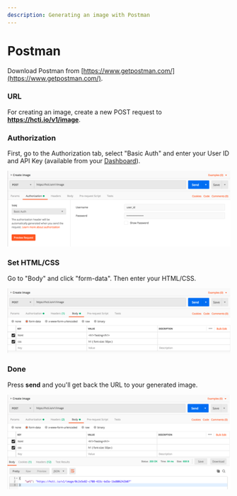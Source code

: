 ```yaml
---
description: Generating an image with Postman
---
```


# Postman

Download Postman from [https://www.getpostman.com/](https://www.getpostman.com/).

### URL

For creating an image, create a new POST request to **https://hcti.io/v1/image**.

### Authorization

First, go to the Authorization tab, select "Basic Auth" and enter your User ID and API Key \(available from your [Dashboard](https://htmlcsstoimage.com/dashboard)\).

![](../.gitbook/assets/image%20%285%29.png)

### Set HTML/CSS

Go to "Body" and click "form-data". Then enter your HTML/CSS.

![](../.gitbook/assets/image%20%284%29.png)

### Done

Press **send** and you'll get back the URL to your generated image.

![](../.gitbook/assets/image.png)


